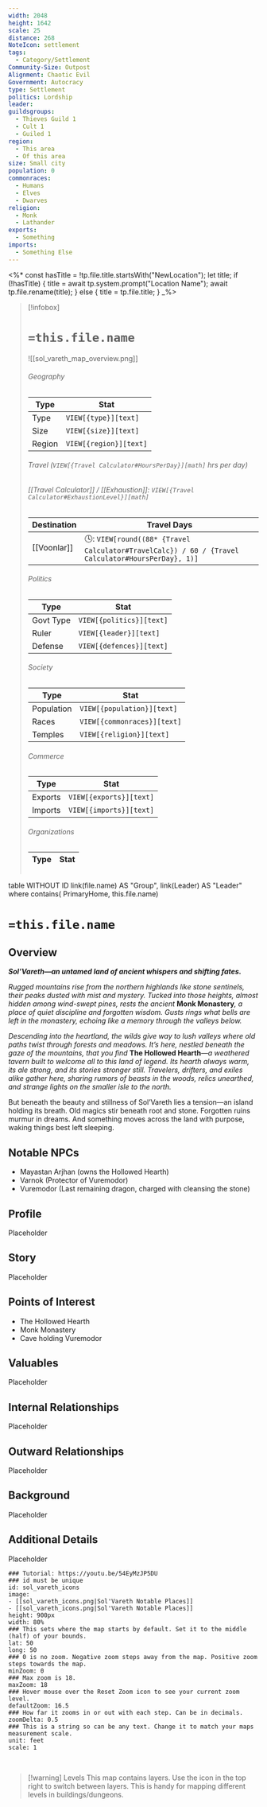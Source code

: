 ```yaml
---
width: 2048
height: 1642
scale: 25
distance: 268
NoteIcon: settlement
tags:
  - Category/Settlement
Community-Size: Outpost
Alignment: Chaotic Evil
Government: Autocracy
type: Settlement
politics: Lordship
leader: 
guildsgroups:
  - Thieves Guild 1
  - Cult 1
  - Guiled 1
region:
  - This area
  - Of this area
size: Small city
population: 0
commonraces:
  - Humans
  - Elves
  - Dwarves
religion:
  - Monk
  - Lathander
exports:
  - Something
imports:
  - Something Else
---
```


<%*
const hasTitle = !tp.file.title.startsWith("NewLocation");
let title;
if (!hasTitle) {
    title = await tp.system.prompt("Location Name");
    await tp.file.rename(title);
} else {
    title = tp.file.title;
}
_%>

> [!infobox]
> # `=this.file.name` 
> ![[sol_vareth_map_overview.png]]
> ###### Geography
> Type |  Stat |
> ---|---|
> Type | `VIEW[{type}][text]` |
> Size | `VIEW[{size}][text]` |
> Region | `VIEW[{region}][text]` |
> ###### Travel (`VIEW[{Travel Calculator#HoursPerDay}][math]` hrs per day)
> ###### [[Travel Calculator]]  / [[Exhaustion]]: `VIEW[{Travel Calculator#ExhaustionLevel}][math]`
> Destination |  Travel Days  |
> ---|---|
> [[Voonlar]] | 🕓: `VIEW[round((88* {Travel Calculator#TravelCalc}) / 60 / {Travel Calculator#HoursPerDay}, 1)]`      |
> ###### Politics
> Type |  Stat |
> ---|---|
> Govt Type | `VIEW[{politics}][text]` |
> Ruler | `VIEW[{leader}][text]`|
> Defense | `VIEW[{defences}][text]`|
> ###### Society
> Type |  Stat |
> ---|---|
> Population | `VIEW[{population}][text]` |
> Races | `VIEW[{commonraces}][text]`|
> Temples | `VIEW[{religion}][text]` |
> ###### Commerce
> Type |  Stat |
> ---|---|
> Exports | `VIEW[{exports}][text]` |
> Imports | `VIEW[{imports}][text]` |
> ###### Organizations
> Type |  Stat |
> ---|---|
> ```dataview
table WITHOUT ID link(file.name) AS "Group", link(Leader) AS "Leader"
where contains( PrimaryHome, this.file.name)


# `=this.file.name`
## Overview
**_Sol’Vareth—an untamed land of ancient whispers and shifting fates._**

_Rugged mountains rise from the northern highlands like stone sentinels, their peaks dusted with mist and mystery. Tucked into those heights, almost hidden among wind-swept pines, rests the ancient_ **Monk Monastery**_, a place of quiet discipline and forgotten wisdom. Gusts rings what bells are left in the monastery, echoing like a memory through the valleys below._

_Descending into the heartland, the wilds give way to lush valleys where old paths twist through forests and meadows. It’s here, nestled beneath the gaze of the mountains, that you find_ **The Hollowed Hearth**_—a weathered tavern built to welcome all to this land of legend. Its hearth always warm, its ale strong, and its stories stronger still. Travelers, drifters, and exiles alike gather here, sharing rumors of beasts in the woods, relics unearthed, and strange lights on the smaller isle to the north._

But beneath the beauty and stillness of Sol’Vareth lies a tension—an island holding its breath. Old magics stir beneath root and stone. Forgotten ruins murmur in dreams. And something moves across the land with purpose, waking things best left sleeping.

## Notable NPCs
* Mayastan Arjhan (owns the Hollowed Hearth)
* Varnok (Protector of Vuremodor)
* Vuremodor (Last remaining dragon, charged with cleansing the stone)

## Profile
Placeholder

## Story
Placeholder

## Points of Interest
* The Hollowed Hearth
* Monk Monastery
* Cave holding Vuremodor

## Valuables
Placeholder

## Internal Relationships
Placeholder

## Outward Relationships
Placeholder

## Background
Placeholder

## Additional Details
Placeholder


```leaflet
### Tutorial: https://youtu.be/54EyMzJP5DU
### id must be unique
id: sol_vareth_icons
image: 
- [[sol_vareth_icons.png|Sol'Vareth Notable Places]]
- [[sol_vareth_icons.png|Sol'Vareth Notable Places]]
height: 900px
width: 80%
### This sets where the map starts by default. Set it to the middle (half) of your bounds. 
lat: 50
long: 50
### 0 is no zoom. Negative zoom steps away from the map. Positive zoom steps towards the map. 
minZoom: 0
### Max zoom is 18. 
maxZoom: 18
### Hover mouse over the Reset Zoom icon to see your current zoom level. 
defaultZoom: 16.5
### How far it zooms in or out with each step. Can be in decimals. 
zoomDelta: 0.5
### This is a string so can be any text. Change it to match your maps measurement scale. 
unit: feet
scale: 1
```

<br>

> [!warning] Levels
> This map contains layers. Use the icon in the top right to switch between layers. 
> This is handy for mapping different levels in buildings/dungeons. 